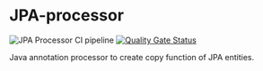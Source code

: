 # JPA-processor
![JPA Processor CI pipeline](https://github.com/pitonakt/jpa-processor/workflows/JPA%20Processor%20CI%20pipeline/badge.svg) [![Quality Gate Status](https://sonarcloud.io/api/project_badges/measure?project=pitonakt_jpa-processor&metric=alert_status)](https://sonarcloud.io/dashboard?id=pitonakt_jpa-processor)

Java annotation processor to create copy function of JPA entities.


